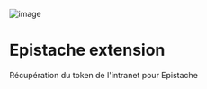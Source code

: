 ![image](https://github.com/Epistachios/epistache-extension/blob/main/icons/icon_128.png)
# Epistache extension
Récupération du token de l'intranet pour Epistache

